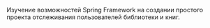 Изучение возможностей Spring Framework на создании простого проекта отслеживания пользователей библиотеки и книг.
